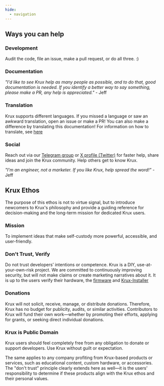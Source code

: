 ```yaml
---
hide:
  - navigation
---
```


## Ways you can help
### Development
Audit the code, file an issue, make a pull request, or do all three. :)

### Documentation
*"I'd like to see Krux help as many people as possible, and to do that, good documentation is needed. If you identify a better way to say something, please make a PR, any help is appreciated."* - Jeff

### Translation
Krux supports different languages. If you missed a language or saw an awkward translation, open an issue or make a PR! You can also make a difference by translating this documentation! For information on how to translate, see [here](https://github.com/selfcustody/krux/blob/main/i18n/README.md#translation)

### Social
Reach out via our [Telegram group](https://t.me/SC_Krux) or [X profile (Twitter)](https://x.com/selfcustodykrux) for faster help, share ideas and join the Krux community.
Help others get to know Krux.

*"I'm an engineer, not a marketer. If you like Krux, help spread the word!"* - Jeff

## Krux Ethos

The purpose of this ethos is not to virtue signal, but to introduce newcomers to Krux's philosophy and provide a guiding reference for decision-making and the long-term mission for dedicated Krux users.

### Mission

To implement ideas that make self-custody more powerful, accessible, and user-friendly.
### Don't Trust, Verify

Do not trust developers’ intentions or competence. Krux is a DIY, use-at-your-own-risk project. We are committed to continuously improving security, but will not make claims or create marketing narratives about it. It is up to the users verify their hardware, the [firmware](getting-started/installing/from-pre-built-release.md/#verify-the-files) and [Krux-Installer](getting-started/installing/from-gui/debian-like.md/#verify-the-integrity)
### Donations

Krux will not solicit, receive, manage, or distribute donations. Therefore, Krux has no budget for publicity, audits, or similar activities. Contributors to Krux will fund their own work—whether by promoting their efforts, applying for grants, or seeking direct individual donations.
### Krux is Public Domain

Krux users should feel completely free from any obligation to donate or support developers. Use Krux without guilt or expectation.

The same applies to any company profiting from Krux-based products or services, such as educational content, custom hardware, or accessories. The "don't trust" principle clearly extends here as well—it is the users’ responsibility to determine if these products align with the Krux ethos and their personal values.
